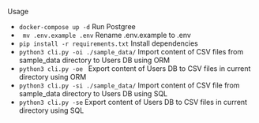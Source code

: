 
Usage
- ```docker-compose up -d``` Run Postgree
- ``` mv .env.example .env``` Rename .env.example to .env
- ```pip install -r requirements.txt``` Install dependencies
- ```python3 cli.py -oi ./sample_data/``` Import content of CSV files from sample_data directory to Users DB using ORM
- ```python3 cli.py -oe ``` Export content of Users DB to CSV files in current directory using ORM
- ```python3 cli.py -si ./sample_data/``` Import content of CSV file from sample_data directory to Users DB using SQL
- ```python3 cli.py -se``` Export content of Users DB to CSV files in current directory using SQL
 
